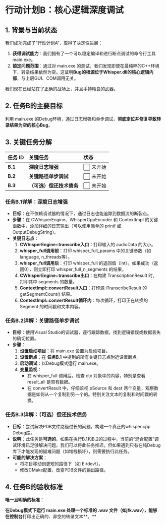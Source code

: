 # **行动计划B：核心逻辑深度调试**

## **1\. 背景与当前状态**

我们成功完成了“行动计划A”，取得了决定性进展：

1. **获得调试能力**：我们拥有了一个可以稳定编译和进行断点调试的命令行工具 main.exe。  
2. **锁定问题范围**：通过对 main.exe 的测试，我们发现即使在最纯粹的C++环境下，转录结果依然为空。这证明**Bug的根源位于Whisper.dll的核心逻辑内部**，与上层GUI、COM调用无关。

我们现在已经站在了正确的战场上，并且手持精良的武器。

## **2\. 任务B的主要目标**

利用 main.exe 的Debug环境，通过日志增强和单步调试，**彻底定位并修复导致转录结果为空的核心Bug**。

## **3\. 关键任务分解**

| 任务 ID | 关键任务 | 状态 |
| :---- | :---- | :---- |
| **B.1** | **深度日志增强** | ⬜ 未开始 |
| **B.2** | **关键路径单步调试** | ⬜ 未开始 |
| **B.3** | **（可选）偿还技术债务** | ⬜ 未开始 |

### **任务B.1详解：深度日志增强**

* **目标**：在不依赖调试器的情况下，通过日志也能追踪到数据流的断裂点。  
* **步骤**：在 CWhisperEngine、WhisperCppEncoder 和 ContextImpl 的关键函数中，添加详细的日志输出（可以使用简单的 printf 或 OutputDebugString）。  
* **关键日志点**：  
  1. **CWhisperEngine::transcribe入口**：打印输入的 audioData 的大小。  
  2. **whisper\_full调用前**：打印 whisper\_full\_params 中的关键参数（如language, n\_threads等）。  
  3. **whisper\_full调用后**：打印 whisper\_full 的返回值（int）。如果成功（返回0），则立即打印 whisper\_full\_n\_segments 的结果。  
  4. **CWhisperEngine::transcribe出口**：在构建 TranscriptionResult 时，打印其中 segments 的数量。  
  5. **ContextImpl::convertResult入口**：打印源 iTranscribeResult 的 getSegmentCount() 结果。  
  6. **ContextImpl::convertResult循环内**：每次循环，打印正在转换的 Segment 的时间戳和文本内容。

### **任务B.2详解：关键路径单步调试**

* **目标**：使用Visual Studio的调试器，逐行跟踪数据，找到逻辑错误或数据丢失的确切位置。  
* **步骤**：  
  1. **设置启动项目**：将 main.exe 设置为启动项目。  
  2. **设置断点**：在 **任务B.1** 中提到的所有关键日志点附近设置断点。  
  3. **启动调试**：以Debug模式运行 main.exe。  
  4. **变量监视**：  
     * 在 whisper\_full 调用后，检查 ctx 对象中的内容，特别是查看 result\_all 是否有数据。  
     * 在 convertResult 中，仔细监视 pSource 和 dest 两个变量，观察数据是如何从一个复制到另一个的。特别关注文本的复制和时间戳的转换。

### **任务B.3详解：（可选）偿还技术债务**

* **目标**：尝试解决PDB文件路径过长的问题，构建一个真正的whisper.cpp Debug库。  
* **说明**：此任务是**可选的**。如果在执行B.1和B.2的过程中，当前的“混合配置”调试环境已足够解决问题，我们可以将此任务推迟。但如果遇到只有在纯Debug库下才能发现的疑难问题（如堆栈损坏），则需要执行此任务。  
* **可能的解决方案**：  
  * 将项目移动到更短的路径下（如 E:\\dev\\）。  
  * 修改CMake配置，改变PDB文件的输出路径。

## **4\. 任务B的验收标准**

**唯一且明确的标准**：

**在Debug模式下运行 main.exe 处理一个标准的 .wav 文件（如jfk.wav），能够在控制台**打印出正确的、非空的转录文本\*\*。\*\*